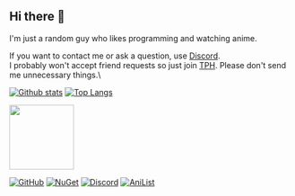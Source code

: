 ## Hi there 👋
I'm just a random guy who likes programming and watching anime.

If you want to contact me or ask a question, use [Discord](https://discord.com/users/374173830819872789).\
I probably won't accept friend requests so just join [TPH](https://discord.gg/programming).
Please don't send me unnecessary things.\


[![Github stats](https://github-readme-stats.vercel.app/api?username=Stone-Red-Code&show_icons=true&bg_color=0D1117&theme=dark&hide_border=true&count_private=true)](https://github.com/anuraghazra/github-readme-stats)
[![Top Langs](https://github-readme-stats.vercel.app/api/top-langs/?username=Stone-Red-Code&bg_color=0D1117&theme=dark&hide_border=true)](https://github.com/anuraghazra/github-readme-stats)
<br>

<img src="https://user-images.githubusercontent.com/56473591/116434160-76da5b00-a84a-11eb-9d21-ee947e099dd8.png" width="115">

[![GitHub](https://img.shields.io/badge/github-%23333333.svg?&logo=github&style=for-the-badge&logoColor=white)](https://github.com/stone-red-code)
[![NuGet](https://img.shields.io/badge/nuget-%23004880.svg?&amp;logo=nuget&amp;style=for-the-badge&amp;logoColor=white)](https://www.nuget.org/profiles/Stone_Red)
[![Discord](https://img.shields.io/badge/discord-%237289DA.svg?&logo=discord&style=for-the-badge&logoColor=white)](https://discord.com/users/374173830819872789)
[![AniList](https://img.shields.io/badge/anilist-%23000FFF.svg?&logo=anilist&style=for-the-badge&logoColor=white)](https://anilist.co/user/StoneRed)
